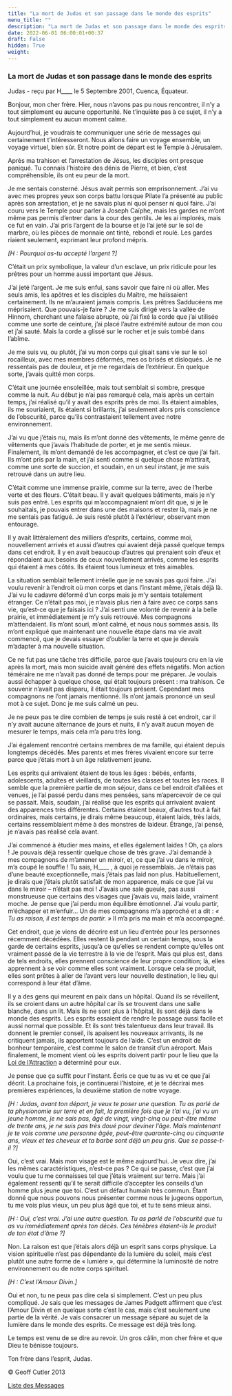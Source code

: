 ```yaml
---
title: "La mort de Judas et son passage dans le monde des esprits"
menu_title: ""
description: "La mort de Judas et son passage dans le monde des esprits"
date: 2022-06-01 06:00:01+00:37
draft: False
hidden: True
weight:
---
```

### La mort de Judas et son passage dans le monde des esprits

Judas - reçu par H____ le 5 Septembre 2001, Cuenca, Équateur.

Bonjour, mon cher frère. Hier, nous n’avons pas pu nous rencontrer, il n’y a tout simplement eu aucune opportunité. Ne t’inquiète pas à ce sujet, il n’y a tout simplement eu aucun moment calme.

Aujourd’hui, je voudrais te communiquer une série de messages qui certainement t’intéresseront. Nous allons faire un voyage ensemble, un voyage virtuel, bien sûr. Et notre point de départ est le Temple à Jérusalem.

Après ma trahison et l’arrestation de Jésus, les disciples ont presque paniqué. Tu connais l’histoire des dénis de Pierre, et bien, c’est compréhensible, ils ont eu peur de la mort.

Je me sentais consterné. Jésus avait permis son emprisonnement. J’ai vu avec mes propres yeux son corps battu lorsque Pilate l’a présenté au public après son arrestation, et je ne savais plus ni quoi penser ni quoi faire. J’ai couru vers le Temple pour parler à Joseph Caïphe, mais les gardes ne m’ont même pas permis d’entrer dans la cour des gentils. Je les ai implorés, mais ce fut en vain. J’ai pris l’argent de la bourse et je l’ai jeté sur le sol de marbre, où les pièces de monnaie ont tinté, rebondi et roulé. Les gardes riaient seulement, exprimant leur profond mépris.

*[H : Pourquoi as-tu accepté l’argent ?]*

C’était un prix symbolique, la valeur d’un esclave, un prix ridicule pour les prêtres pour un homme aussi important que Jésus.

J’ai jeté l’argent. Je me suis enfui, sans savoir que faire ni où aller. Mes seuls amis, les apôtres et les disciples du Maître, me haïssaient certainement. Ils ne m’auraient jamais compris. Les prêtres Sadducéens me méprisaient. Que pouvais-je faire ? Je me suis dirigé vers la vallée de Hinnom, cherchant une falaise abrupte, où j’ai fixé la corde que j’ai utilisée comme une sorte de ceinture, j’ai placé l’autre extrémité autour de mon cou et j’ai sauté. Mais la corde a glissé sur le rocher et je suis tombé dans l’abîme.

Je me suis vu, ou plutôt, j’ai vu mon corps qui gisait sans vie sur le sol rocailleux, avec mes membres déformés, mes os brisés et disloqués. Je ne ressentais pas de douleur, et je me regardais de l’extérieur. En quelque sorte, j’avais quitté mon corps.

C’était une journée ensoleillée, mais tout semblait si sombre, presque comme la nuit. Au début je n’ai pas remarqué cela, mais après un certain temps, j’ai réalisé qu’il y avait des esprits près de moi. Ils étaient aimables, ils me souriaient, ils étaient si brillants, j’ai seulement alors pris conscience de l’obscurité, parce qu’ils contrastaient tellement avec notre environnement.

J’ai vu que j’étais nu, mais ils m’ont donné des vêtements, le même genre de vêtements que j’avais l’habitude de porter, et je me sentis mieux. Finalement, ils m’ont demandé de les accompagner, et c’est ce que j’ai fait. Ils m’ont pris par la main, et j’ai senti comme si quelque chose m’attirait, comme une sorte de succion, et soudain, en un seul instant, je me suis retrouvé dans un autre lieu.

C’était comme une immense prairie, comme sur la terre, avec de l’herbe verte et des fleurs. C’était beau. Il y avait quelques bâtiments, mais je n’y suis pas entré. Les esprits qui m’accompagnaient m’ont dit que, si je le souhaitais, je pouvais entrer dans une des maisons et rester là, mais je ne me sentais pas fatigué. Je suis resté plutôt à l’extérieur, observant mon entourage.

Il y avait littéralement des milliers d’esprits, certains, comme moi, nouvellement arrivés et aussi d’autres qui avaient déjà passé quelque temps dans cet endroit. Il y en avait beaucoup d’autres qui prenaient soin d’eux et répondaient aux besoins de ceux nouvellement arrivés, comme les esprits qui étaient à mes côtés. Ils étaient tous lumineux et très aimables.

La situation semblait tellement irréelle que je ne savais pas quoi faire. J’ai voulu revenir à l’endroit où mon corps et dans l’instant même, j’étais déjà là. J’ai vu le cadavre déformé d’un corps mais je m’y sentais totalement étranger. Ce n’était pas moi, je n’avais plus rien à faire avec ce corps sans vie, qu’est-ce que je faisais ici ? J’ai senti une volonté de revenir à la belle prairie, et immédiatement je m’y suis retrouvé. Mes compagnons m’attendaient. Ils m’ont souri, m’ont calmé, et nous nous sommes assis. Ils m’ont expliqué que maintenant une nouvelle étape dans ma vie avait commencé, que je devais essayer d’oublier la terre et que je devais m’adapter à ma nouvelle situation.

Ce ne fut pas une tâche très difficile, parce que j’avais toujours cru en la vie après la mort, mais mon suicide avait généré des effets négatifs. Mon action téméraire ne me n’avait pas donné de temps pour me préparer. Je voulais aussi échapper à quelque chose, qui était toujours présent : ma trahison. Ce souvenir n’avait pas disparu, il était toujours présent. Cependant mes compagnons ne l’ont jamais mentionné. Ils n’ont jamais prononcé un seul mot à ce sujet. Donc je me suis calmé un peu.

Je ne peux pas te dire combien de temps je suis resté à cet endroit, car il n’y avait aucune alternance de jours et nuits, il n’y avait aucun moyen de mesurer le temps, mais cela m’a paru très long.

J’ai également rencontré certains membres de ma famille, qui étaient depuis longtemps décédés. Mes parents et mes frères vivaient encore sur terre parce que j’étais mort à un âge relativement jeune.

Les esprits qui arrivaient étaient de tous les âges : bébés, enfants, adolescents, adultes et vieillards, de toutes les classes et toutes les races. Il semble que la première partie de mon séjour, dans ce bel endroit d’allées et venues, je l’ai passé perdu dans mes pensées, sans m’apercevoir de ce qui se passait. Mais, soudain, j’ai réalisé que les esprits qui arrivaient avaient des apparences très différentes. Certains étaient beaux, d’autres tout à fait ordinaires, mais certains, je dirais même beaucoup, étaient laids, très laids, certains ressemblaient même à des monstres de laideur. Étrange, j’ai pensé, je n’avais pas réalisé cela avant.

J’ai commencé à étudier mes mains, et elles également laides ! Oh, ça alors ! Je pouvais déjà ressentir quelque chose de très grave. J’ai demandé à mes compagnons de m’amener un miroir, et, ce que j’ai vu dans le miroir, m’a coupé le souffle ! Tu sais, H____ , à quoi je ressemblais. Je n’étais pas d’une beauté exceptionnelle, mais j’étais pas laid non plus. Habituellement, je dirais que j’étais plutôt satisfait de mon apparence, mais ce que j’ai vu dans le miroir – n’était pas moi ! J’avais une sale gueule, pas aussi monstrueuse que certains des visages que j’avais vu, mais laide, vraiment moche. Je pense que j’ai perdu mon équilibre émotionnel. J’ai voulu partir, m’échapper et m’enfuir… Un de mes compagnons m’a approché et a dit : *« Tu as raison, il est temps de partir. »* Il m’a pris ma main et m’a accompagné.

Cet endroit, que je viens de décrire est un lieu d’entrée pour les personnes récemment décédées. Elles restent là pendant un certain temps, sous la garde de certains esprits, jusqu’à ce qu’elles se rendent compte qu’elles ont vraiment passé de la vie terrestre à la vie de l’esprit. Mais qui plus est, dans de tels endroits, elles prennent conscience de leur propre condition; là, elles apprennent à se voir comme elles sont vraiment. Lorsque cela se produit, elles sont prêtes à aller de l’avant vers leur nouvelle destination, le lieu qui correspond à leur état d’âme.

Il y a des gens qui meurent en paix dans un hôpital. Quand ils se réveillent, ils se croient dans un autre hôpital car ils se trouvent dans une salle blanche, dans un lit. Mais ils ne sont plus à l’hôpital, ils sont déjà dans le monde des esprits. Les esprits essaient de rendre le passage aussi facile et aussi normal que possible. Et ils sont très talentueux dans leur travail. Ils donnent le premier conseil, ils apaisent les nouveaux arrivants, ils ne critiquent jamais, ils apportent toujours de l’aide. C’est un endroit de bonheur temporaire, c’est comme le salon de transit d’un aéroport. Mais finalement, le moment vient où les esprits doivent partir pour le lieu que la [Loi de l’Attraction](/10-fr-spiritual-subjects/10-1-fr-spiritual-laws/10-1-1-fr-the-law-of-attraction/) a déterminé pour eux.

Je pense que ça suffit pour l’instant. Écris ce que tu as  vu et ce que j’ai décrit. La prochaine fois, je continuerai l’histoire, et je te décrirai mes premières expériences, la deuxième station de notre voyage.

*[H : Judas, avant ton départ, je veux te poser une question. Tu as parlé de ta physionomie sur terre et en fait, la première fois que je t’ai vu, j’ai vu un jeune homme, je ne sais pas, âgé de vingt, vingt-cinq ou peut-être même de trente ans, je ne suis pas très doué pour deviner l’âge. Mais maintenant je te vois comme une personne âgée, peut-être quarante-cinq ou cinquante ans, vieux et tes cheveux et ta barbe sont déjà un peu gris. Que se passe-t-il ?]*

Oui, c’est vrai. Mais mon visage est le même aujourd’hui. Je veux dire, j’ai les mêmes caractéristiques, n’est-ce pas ? Ce qui se passe, c’est que j’ai voulu que tu me connaisses tel que j’étais vraiment sur terre. Mais j’ai également ressenti qu’il te serait difficile d’accepter les conseils d’un homme plus jeune que toi. C’est un défaut humain très commun. Étant donné que nous pouvons nous présenter comme nous le jugeons opportun, tu me vois plus vieux, un peu plus âgé que toi, et tu te sens mieux ainsi.

*[H : Oui, c’est vrai. J’ai une autre question. Tu as parlé de l’obscurité que tu as vu immédiatement après ton décès. Ces ténèbres étaient-ils le produit de ton état d’âme ?]*

Non. La raison est que j’étais alors déjà un esprit sans corps physique. La vision spirituelle n’est pas dépendante de la lumière du soleil, mais c’est plutôt une autre forme de « lumière », qui détermine la luminosité de notre environnement ou de notre corps spirituel.

*[H : C’est l’Amour Divin.]*

Oui et non, tu ne peux pas dire cela si simplement. C’est un peu plus compliqué. Je sais que les messages de James Padgett affirment que c’est l’Amour Divin et en quelque sorte c’est le cas, mais c’est seulement une partie de la vérité. Je vais consacrer un message séparé au sujet de la lumière dans le monde des esprits. Ce message est déjà très long.

Le temps est venu de se dire au revoir. Un gros câlin, mon cher frère et que Dieu te bénisse toujours.

Ton frère dans l’esprit, Judas.

© Geoff Cutler 2013

[Liste des Messages](/fr-contemporary-messages/fr-contemporary-messages-by-date-order/fr-contemporary-messages-2001)
